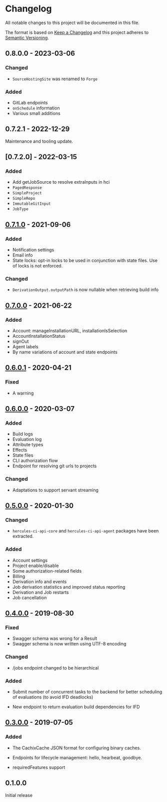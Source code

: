 # Changelog

All notable changes to this project will be documented in this file.

The format is based on [Keep a Changelog](https://keepachangelog.com/en/1.0.0/)
and this project adheres to [Semantic Versioning](https://semver.org/spec/v2.0.0.html).

## 0.8.0.0 - 2023-03-06

### Changed

 - `SourceHostingSite` was renamed to `Forge`

### Added

 - GitLab endpoints
 - `onSchedule` information
 - Various small additions


## 0.7.2.1 - 2022-12-29

Maintenance and tooling update.

## [0.7.2.0] - 2022-03-15

### Added

 - Add getJobSource to resolve extraInputs in hci
 - `PagedResponse`
 - `SimpleProject`
 - `SimpleRepo`
 - `ImmutableGitInput`
 - `JobType`

## [0.7.1.0] - 2021-09-06

### Added

 - Notification settings
 - Email info
 - State locks: opt-in locks to be used in conjunction with state files. Use of locks is not enforced.

### Changed

 - `DerivationOutput.outputPath` is now nullable when retrieving build info

## [0.7.0.0] - 2021-06-22

### Added

 - Account: manageInstallationURL, installationIsSelection
 - AccountInstallationStatus
 - signOut
 - Agent labels
 - By name variations of account and state endpoints

## [0.6.0.1] - 2020-04-21

### Fixed

 - A warning

## [0.6.0.0] - 2020-03-07

### Added

 - Build logs
 - Evaluation log
 - Attribute types
 - Effects
 - State files
 - CLI authorization flow
 - Endpoint for resolving git urls to projects

### Changed

 - Adaptations to support servant streaming

## [0.5.0.0] - 2020-01-30

### Changed

- `hercules-ci-api-core` and `hercules-ci-api-agent` packages have been extracted.

### Added

- Account settings
- Project enable/disable
- Some authorization-related fields
- Billing
- Derivation info and events
- Job derivation statistics and improved status reporting
- Derivation and Job restarts
- Job cancellation

## [0.4.0.0] - 2019-08-30

### Fixed

- Swagger schema was wrong for a Result
- Swagger schema is now written using UTF-8 encoding

### Changed

- /jobs endpoint changed to be hierarchical

### Added

- Submit number of concurrent tasks to the backend for better scheduling of evaluations (to avoid IFD deadlocks)

- New endpoint to return evaluation build dependencies for IFD


## [0.3.0.0] - 2019-07-05

### Added

- The CachixCache JSON format for configuring binary caches.

- Endpoints for lifecycle management: hello, hearbeat, goodbye.

- requiredFeatures support

## 0.1.0.0

Initial release

[0.7.1.0]: https://github.com/hercules-ci/hercules-ci-agent/compare/hercules-ci-agent-0.7.0.0...hercules-ci-api-0.7.1.0
[0.7.0.0]: https://github.com/hercules-ci/hercules-ci-agent/compare/hercules-ci-agent-0.6.0.1...hercules-ci-api-0.7.0.0
[0.6.0.1]: https://github.com/hercules-ci/hercules-ci-agent/compare/hercules-ci-agent-0.6.0.0...hercules-ci-api-0.6.0.1
[0.6.0.0]: https://github.com/hercules-ci/hercules-ci-agent/compare/hercules-ci-agent-0.5.0.0...hercules-ci-api-0.6.0.0
[0.5.0.0]: https://github.com/hercules-ci/hercules-ci-agent/compare/hercules-ci-agent-0.4.0.0...hercules-ci-api-0.5.0.0
[0.4.0.0]: https://github.com/hercules-ci/hercules-ci-agent/compare/hercules-ci-agent-0.3.0.0...hercules-ci-api-0.4.0.0
[0.3.0.0]: https://github.com/hercules-ci/hercules-ci-agent/compare/hercules-ci-agent-0.1.0.0...hercules-ci-api-0.3.0.0
[Unreleased]: https://github.com/hercules-ci/hercules-ci-agent/compare/stable...master
